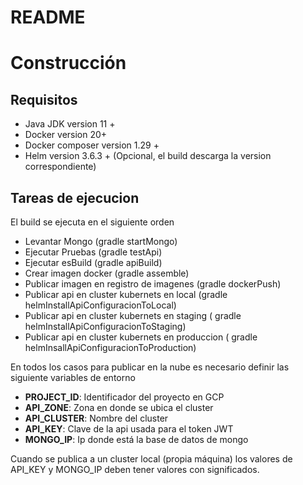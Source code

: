 # README #

# Construcción 

## Requisitos 
- Java JDK version 11 +
- Docker version 20+
- Docker composer version 1.29 +
- Helm version 3.6.3 + (Opcional, el build descarga la version correspondiente)

## Tareas de ejecucion
El build se ejecuta en el siguiente orden

- Levantar Mongo (gradle startMongo)
- Ejecutar Pruebas (gradle testApi)
- Ejecutar esBuild (gradle apiBuild)
- Crear imagen docker (gradle assemble)
- Publicar imagen en registro de imagenes (gradle dockerPush)
- Publicar api en cluster kubernets en local (gradle helmInstallApiConfiguracionToLocal)
- Publicar api en cluster kubernets en staging ( gradle helmInstallApiConfiguracionToStaging)
- Publicar api en cluster kubernets en produccion ( gradle helmInsallApiConfiguracionToProduction)

En todos los casos para publicar en la nube es necesario definir las siguiente variables de entorno
- **PROJECT_ID**: Identificador del proyecto en GCP
- **API_ZONE**: Zona en donde se ubica el cluster
- **API_CLUSTER**: Nombre del cluster 
- **API_KEY**: Clave de la api usada para el token JWT
- **MONGO_IP**: Ip donde está la base de datos de mongo

Cuando se publica a un cluster local (propia máquina) los valores de API_KEY y MONGO_IP 
deben tener valores con significados.